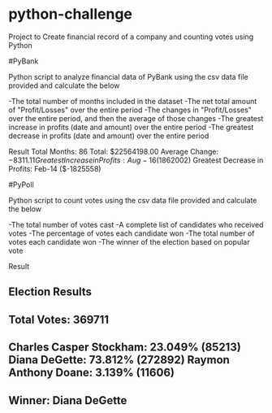# python-challenge
Project to Create financial record of a company and counting votes using Python

#PyBank

Python script to analyze financial data of PyBank using the csv data file provided and calculate the below

-The total number of months included in the dataset
-The net total amount of "Profit/Losses" over the entire period
-The changes in "Profit/Losses" over the entire period, and then the average of those changes
-The greatest increase in profits (date and amount) over the entire period
-The greatest decrease in profits (date and amount) over the entire period

Result 
Total Months: 86
Total: $22564198.00
Average Change: $-8311.11
Greatest Increase in Profits: Aug-16 ($1862002)
Greatest Decrease in Profits: Feb-14 ($-1825558)



#PyPoll

Python script to count votes using the csv data file provided and calculate the below

-The total number of votes cast
-A complete list of candidates who received votes
-The percentage of votes each candidate won
-The total number of votes each candidate won
-The winner of the election based on popular vote

Result

Election Results
-------------------------
Total Votes: 369711
-------------------------
Charles Casper Stockham: 23.049% (85213)
Diana DeGette: 73.812% (272892)
Raymon Anthony Doane: 3.139% (11606)
-------------------------
Winner: Diana DeGette
-------------------------
